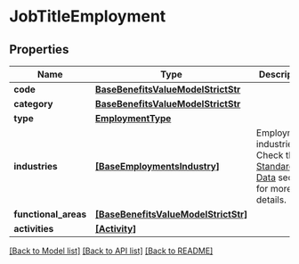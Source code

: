 # JobTitleEmployment


## Properties
Name | Type | Description | Notes
------------ | ------------- | ------------- | -------------
**code** | [**BaseBenefitsValueModelStrictStr**](BaseBenefitsValueModelStrictStr.md) |  | [optional] 
**category** | [**BaseBenefitsValueModelStrictStr**](BaseBenefitsValueModelStrictStr.md) |  | [optional] 
**type** | [**EmploymentType**](EmploymentType.md) |  | [optional] 
**industries** | [**[BaseEmploymentsIndustry]**](BaseEmploymentsIndustry.md) | Employment industries. Check the [Standardized Data](https://api.inda.ai/hr/docs/v2/#tag/Standardized-Data) section for more details. | [optional] 
**functional_areas** | [**[BaseBenefitsValueModelStrictStr]**](BaseBenefitsValueModelStrictStr.md) |  | [optional] 
**activities** | [**[Activity]**](Activity.md) |  | [optional] 

[[Back to Model list]](../README.md#documentation-for-models) [[Back to API list]](../README.md#documentation-for-api-endpoints) [[Back to README]](../README.md)


